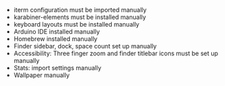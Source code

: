 - iterm configuration must be imported manually
- karabiner-elements must be installed manually
- keyboard layouts must be installed manually
- Arduino IDE installed manually
- Homebrew installed manually
- Finder sidebar, dock, space count set up manually
- Accessibility: Three finger zoom and finder titlebar icons must be set up manually
- Stats: import settings manually
- Wallpaper manually